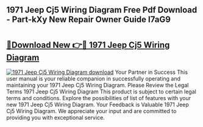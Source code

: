 ## 1971 Jeep Cj5 Wiring Diagram Free Pdf Download - Part-kXy New Repair Owner Guide I7aG9

# <h2><a href="http://dfor4h.blite.top/?on=1971+Jeep+Cj5+Wiring+Diagram">🔗Download New 👉🔴 1971 Jeep Cj5 Wiring Diagram</a></h2>

[![1971 Jeep Cj5 Wiring Diagram download](https://i.imgur.com/lujVjoI.png)](http://dfor4h.blite.top/?on=1971+Jeep+Cj5+Wiring+Diagram)
Your Partner in Success This user manual is your reliable companion in successfully operating and maintaining your 1971 Jeep Cj5 Wiring Diagram. Please Review the Legal Terms 1971 Jeep Cj5 Wiring Diagram This product is subject to certain legal terms and conditions. Explore the possibilities of list of features with your new 1971 Jeep Cj5 Wiring Diagram. Your Feedback is Valuable 1971 Jeep Cj5 Wiring Diagram. We appreciate your input and are committed to providing you with exceptional service.
